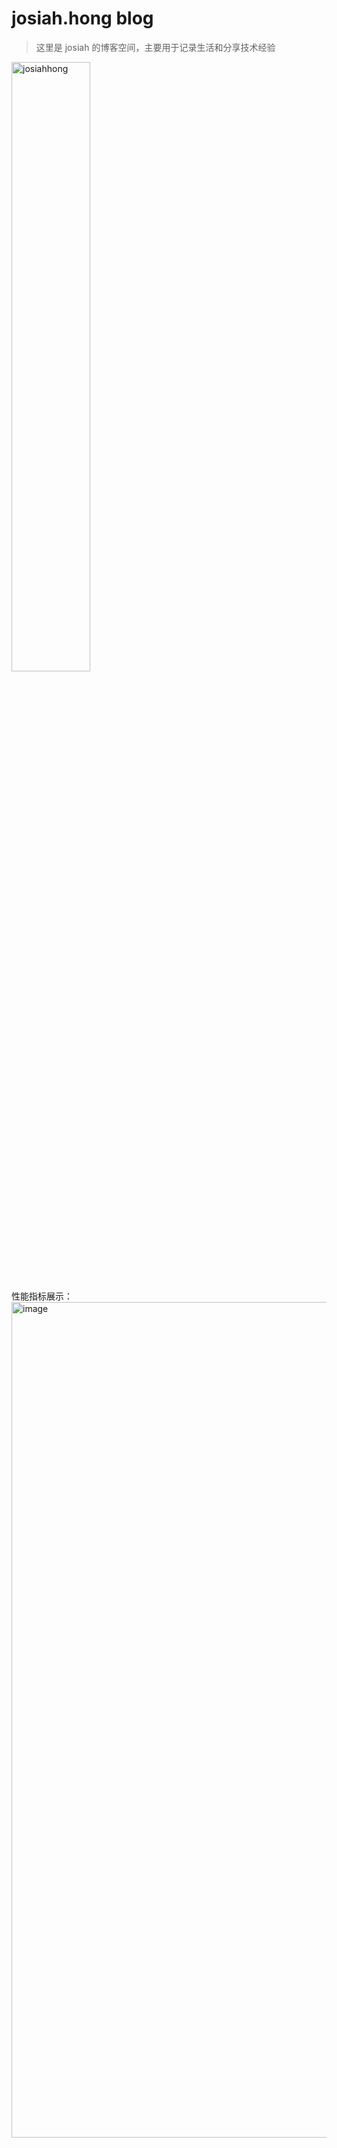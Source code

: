 # josiah.hong blog

> 这里是 josiah 的博客空间，主要用于记录生活和分享技术经验

<img width="50%" alt="josiahhong" src="https://github.com/hamburgerdog/hamburgerdog.github.io/blob/astro/src/assets/josiah.webp" />

性能指标展示：
<img width="1337" alt="image" src="https://github.com/hamburgerdog/hamburgerdog.github.io/assets/48848286/3ff60cbd-0969-44bf-8533-ee019aef2a76">
